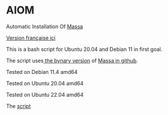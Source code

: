 # AIOM

Automatic Installation Of [Massa](https://massa.net/)

[Version française ici](./README-fr.md)

This is a bash script for Ubuntu 20.04 and Debian 11 in first goal.

The script uses[ the bynary version](https://docs.massa.net/en/latest/testnet/install.html) of [Massa in github](https://github.com/massalabs/massa).

Tested on Debian 11.4 amd64

Tested on Ubuntu 20.04 amd64

Tested on Ubuntu 22.04 amd64

The [script](https://raw.githubusercontent.com/JeromeSi/AIOM/main/scripts-Linux/installation/script-automatic_installation.sh)
